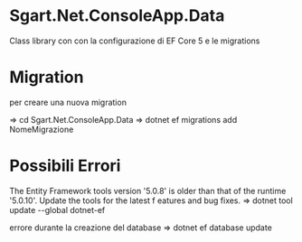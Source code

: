 # Sgart.Net.ConsoleApp.Data

Class library con con la configurazione di EF Core 5 e le migrations

# Migration

per creare una nuova migration

=> cd Sgart.Net.ConsoleApp.Data
=> dotnet ef migrations add NomeMigrazione

# Possibili Errori

The Entity Framework tools version '5.0.8' is older than that of the runtime '5.0.10'. Update the tools for the latest f eatures and bug fixes. 
=> dotnet tool update --global dotnet-ef

errore durante la creazione del database
=> dotnet ef database update
